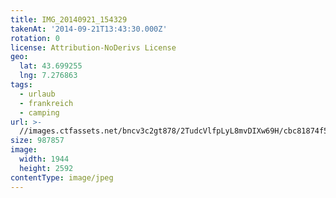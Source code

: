 ```yaml
---
title: IMG_20140921_154329
takenAt: '2014-09-21T13:43:30.000Z'
rotation: 0
license: Attribution-NoDerivs License
geo:
  lat: 43.699255
  lng: 7.276863
tags:
  - urlaub
  - frankreich
  - camping
url: >-
  //images.ctfassets.net/bncv3c2gt878/2TudcVlfpLyL8mvDIXw69H/cbc81874f54b2e8ff8dab7f455802f38/img_20140921_154329_28278781866_o
size: 987857
image:
  width: 1944
  height: 2592
contentType: image/jpeg
---
```


